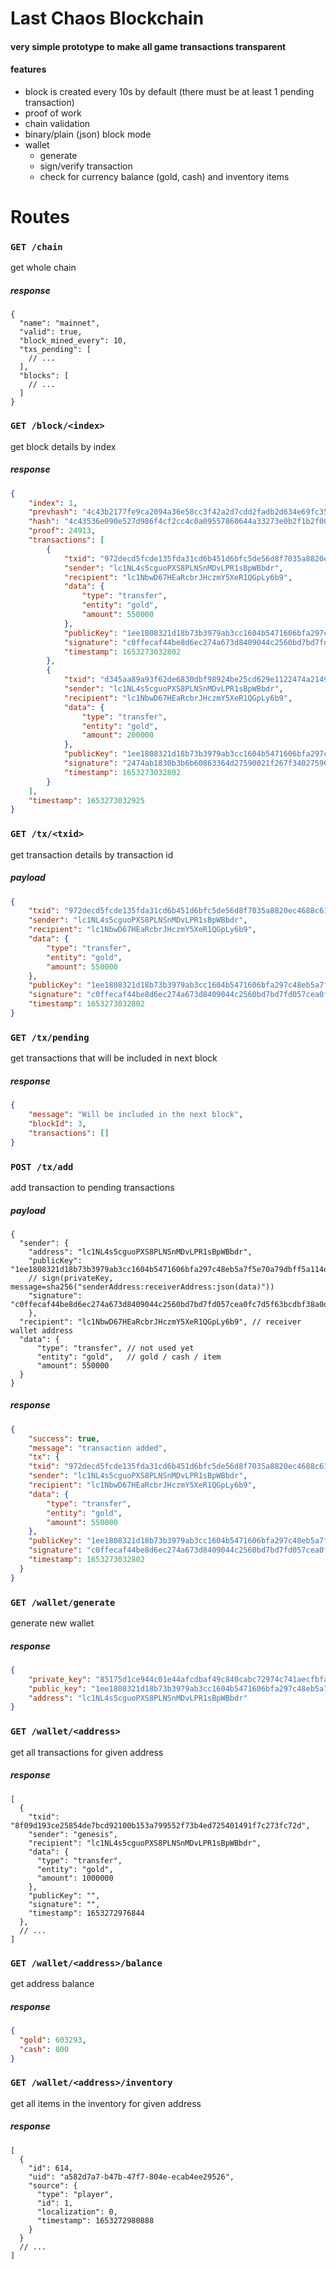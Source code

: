 # Last Chaos Blockchain
#### very simple prototype to make all game transactions transparent
#### features
- block is created every 10s by default (there must be at least 1 pending transaction)
- proof of work
- chain validation
- binary/plain (json) block mode
- wallet
  - generate
  - sign/verify transaction
  - check for currency balance (gold, cash) and inventory items

# Routes
### `GET /chain`
get whole chain

##### response
```jsonc
{
  "name": "mainnet",
  "valid": true,
  "block_mined_every": 10,
  "txs_pending": [
    // ...   
  ],
  "blocks": [
    // ...
  ]
}
```

### `GET /block/<index>`
get block details by index

##### response
```json
{
    "index": 1,
    "prevhash": "4c43b2177fe9ca2094a36e58cc3f42a2d7cdd2fadb2d634e69fc35f5c92b6cc0",
    "hash": "4c43536e090e527d986f4cf2cc4c0a09557860644a33273e0b2f1b2f00e59813",
    "proof": 24913,
    "transactions": [
        {
            "txid": "972decd5fcde135fda31cd6b451d6bfc5de56d8f7035a8820ec4688c6111797a",
            "sender": "lc1NL4s5cguoPXS8PLNSnMDvLPR1sBpWBbdr",
            "recipient": "lc1NbwD67HEaRcbrJHczmY5XeR1QGpLy6b9",
            "data": {
                "type": "transfer",
                "entity": "gold",
                "amount": 550000
            },
            "publicKey": "1ee1808321d18b73b3979ab3cc1604b5471606bfa297c48eb5a7f5e70a79dbff5a114dbaccf7616fb4b1aa724ac5ba1613b249af0a31e8240e1736b14cc5628d",
            "signature": "c0ffecaf44be8d6ec274a673d8409044c2560bd7bd7fd057cea0fc7d5f63bcdbf38a0d682760c170a5e7d13674e966b3c0e8bc6cd07f01aba1f340592494a5e8",
            "timestamp": 1653273032802
        },
        {
            "txid": "d345aa89a93f62de6830dbf98924be25cd629e1122474a21497054565e24fa54",
            "sender": "lc1NL4s5cguoPXS8PLNSnMDvLPR1sBpWBbdr",
            "recipient": "lc1NbwD67HEaRcbrJHczmY5XeR1QGpLy6b9",
            "data": {
                "type": "transfer",
                "entity": "gold",
                "amount": 200000
            },
            "publicKey": "1ee1808321d18b73b3979ab3cc1604b5471606bfa297c48eb5a7f5e70a79dbff5a114dbaccf7616fb4b1aa724ac5ba1613b249af0a31e8240e1736b14cc5628d",
            "signature": "2474ab1830b3b6b60863364d27590021f267f340275900bcbc040fb6d2d6d5ac3013d718018287c2ec94199fd6af6931dc0772cd146f4482d86a39b1eb975baa",
            "timestamp": 1653273032802
        }
    ],
    "timestamp": 1653273032925
}
```

### `GET /tx/<txid>`
get transaction details by transaction id

##### payload
```json
{
    "txid": "972decd5fcde135fda31cd6b451d6bfc5de56d8f7035a8820ec4688c6111797a",
    "sender": "lc1NL4s5cguoPXS8PLNSnMDvLPR1sBpWBbdr",
    "recipient": "lc1NbwD67HEaRcbrJHczmY5XeR1QGpLy6b9",
    "data": {
        "type": "transfer",
        "entity": "gold",
        "amount": 550000
    },
    "publicKey": "1ee1808321d18b73b3979ab3cc1604b5471606bfa297c48eb5a7f5e70a79dbff5a114dbaccf7616fb4b1aa724ac5ba1613b249af0a31e8240e1736b14cc5628d",
    "signature": "c0ffecaf44be8d6ec274a673d8409044c2560bd7bd7fd057cea0fc7d5f63bcdbf38a0d682760c170a5e7d13674e966b3c0e8bc6cd07f01aba1f340592494a5e8",
    "timestamp": 1653273032802
}
```

### `GET /tx/pending`
get transactions that will be included in next block

##### response
```json
{
	"message": "Will be included in the next block",
	"blockId": 3,
	"transactions": []
}
```

### `POST /tx/add`
add transaction to pending transactions

##### payload
```jsonc
{
  "sender": {
    "address": "lc1NL4s5cguoPXS8PLNSnMDvLPR1sBpWBbdr",
    "publicKey": "1ee1808321d18b73b3979ab3cc1604b5471606bfa297c48eb5a7f5e70a79dbff5a114dbaccf7616fb4b1aa724ac5ba1613b249af0a31e8240e1736b14cc5628d", 
    // sign(privateKey, message=sha256("senderAddress:receiverAddress:json(data)"))
    "signature": "c0ffecaf44be8d6ec274a673d8409044c2560bd7bd7fd057cea0fc7d5f63bcdbf38a0d682760c170a5e7d13674e966b3c0e8bc6cd07f01aba1f340592494a5e8"
	},
  "recipient": "lc1NbwD67HEaRcbrJHczmY5XeR1QGpLy6b9", // receiver wallet address
  "data": {
      "type": "transfer", // not used yet
      "entity": "gold",   // gold / cash / item
      "amount": 550000
  }
}
```

##### response 
```json
{
	"success": true,
	"message": "transaction added",
	"tx": {
    "txid": "972decd5fcde135fda31cd6b451d6bfc5de56d8f7035a8820ec4688c6111797a",
    "sender": "lc1NL4s5cguoPXS8PLNSnMDvLPR1sBpWBbdr",
    "recipient": "lc1NbwD67HEaRcbrJHczmY5XeR1QGpLy6b9",
    "data": {
        "type": "transfer",
        "entity": "gold",
        "amount": 550000
    },
    "publicKey": "1ee1808321d18b73b3979ab3cc1604b5471606bfa297c48eb5a7f5e70a79dbff5a114dbaccf7616fb4b1aa724ac5ba1613b249af0a31e8240e1736b14cc5628d",
    "signature": "c0ffecaf44be8d6ec274a673d8409044c2560bd7bd7fd057cea0fc7d5f63bcdbf38a0d682760c170a5e7d13674e966b3c0e8bc6cd07f01aba1f340592494a5e8",
    "timestamp": 1653273032802
  }
}
```

### `GET /wallet/generate`
generate new wallet

##### response
```json
{
	"private_key": "85175d1ce944c01e44afcdbaf49c840cabc72974c741aecfbfa249a41f67b185",
	"public_key": "1ee1808321d18b73b3979ab3cc1604b5471606bfa297c48eb5a7f5e70a79dbff5a114dbaccf7616fb4b1aa724ac5ba1613b249af0a31e8240e1736b14cc5628d",
	"address": "lc1NL4s5cguoPXS8PLNSnMDvLPR1sBpWBbdr"
}
```

### `GET /wallet/<address>`
get all transactions for given address

##### response
```jsonc
[
  {
    "txid": "8f09d193ce25854de7bcd92100b153a799552f73b4ed725401491f7c273fc72d",
    "sender": "genesis",
    "recipient": "lc1NL4s5cguoPXS8PLNSnMDvLPR1sBpWBbdr",
    "data": {
      "type": "transfer",
      "entity": "gold",
      "amount": 1000000
    },
    "publicKey": "",
    "signature": "",
    "timestamp": 1653272976844
  },
  // ...
]
```

### `GET /wallet/<address>/balance`
get address balance

##### response
```json
{
  "gold": 603293,
  "cash": 800
}
```

### `GET /wallet/<address>/inventory`
get all items in the inventory for given address

##### response
```jsonc
[
  {
    "id": 614,
    "uid": "a582d7a7-b47b-47f7-804e-ecab4ee29526",
    "source": {
      "type": "player",
      "id": 1,
      "localization": 0,
      "timestamp": 1653272980888
    }
  }
  // ...
]
```